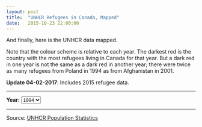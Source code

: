 ```yaml
---
layout: post
title:  "UNHCR Refugees in Canada, Mapped"
date:   2015-10-23 22:00:00
---
```


And finally, here is the UNHCR data mapped.

Note that the colour scheme is relative to each year. The darkest red is the country with the most refugees living in Canada for that year. But a dark red in one year is not the same as a dark red in another year; there were twice as many refugees from Poland in 1994 as from Afghanistan in 2001.

**Update 04-02-2017**: Includes 2015 refugee data.

* * *

<div><b>Year:</b>
  <select id="selectUnhcr">
		<option value="1994" selected="selected">1994</option>
		<option value="1995">1995</option>
    <option value="1996">1996</option>
    <option value="1997">1997</option>
    <option value="1998">1998</option>
    <option value="1999">1999</option>
    <option value="2000">2000</option>
    <option value="2001">2001</option>
		<option value="2002">2002</option>
    <option value="2003">2003</option>
    <option value="2004">2004</option>
    <option value="2005">2005</option>
    <option value="2006">2006</option>
    <option value="2007">2007</option>
    <option value="2008">2008</option>
    <option value="2009">2009</option>
    <option value="2010">2010</option>
    <option value="2011">2011</option>
    <option value="2012">2012</option>
    <option value="2013">2013</option>
    <option value="2014">2014</option>
  </select>
</div>

<div id="unchrChart" class="svg-container"></div>

<div id="sparkGroup" class="hidden">
  <p id="mapCountry"></p>
  <div id="unhcrSparkline"></div><span id="sparkValue"></span>
</div>

* * *

Source: [UNHCR Population Statistics](http://popstats.unhcr.org/en/overview)


<style>{% include 2015/10/unhcrMap.css %}</style>

<script src="https://d3js.org/d3.v4.min.js"></script>
<script src="https://d3js.org/topojson.v2.min.js"></script>
<script src="https://d3js.org/queue.v1.min.js"></script>
<script src="https://d3js.org/d3-scale-chromatic.v1.min.js"></script>
<script src="https://d3js.org/d3-ease.v1.min.js"></script>
<script>{% include 2015/10/unhcrMap.js %}</script>
